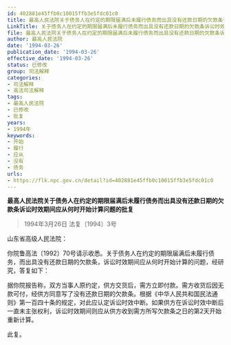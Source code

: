 ```yaml
---
id: 402881e45ffb0c10015ffb3e5fdc01c0
title: 最高人民法院关于债务人在约定的期限届满后未履行债务而出具没有还款日期的欠款条诉讼时效期间应从何时开始计算问题的批复
LinkTitle: 关于债务人在约定的期限届满后未履行债务而出具没有还款日期的欠款条诉讼时效期间应从何时开始计算问题的批复
file: 最高人民法院关于债务人在约定的期限届满后未履行债务而出具没有还款日期的欠款条诉讼时效期间应从何时开始计算问题的批复_19940326_402881e45ffb0c10015ffb3e5fdc01c0.docx
author: 最高人民法院
date: '1994-03-26'
publication_date: '1994-03-26'
effective_date: '1994-03-26'
status: 已修改
group: 司法解释
categories:
- 司法解释
- 高法司法解释
tags:
- 最高人民法院
- 已修改
- 批复
years:
- 1994年
keywords:
- 开始
- 履行
- 应从
- 没有
- 债务
urls:
- https://flk.npc.gov.cn/detail?id=402881e45ffb0c10015ffb3e5fdc01c0
---
```


**最高人民法院关于债务人在约定的期限届满后未履行债务而出具没有还款日期的欠款条诉讼时效期间应从何时开始计算问题的批复**

> 1994年3月26日 法复〔1994〕3号

山东省高级人民法院：

你院鲁高法〔1992〕70号请示收悉。关于债务人在约定的期限届满后未履行债务，而出具没有还款日期的欠款条，诉讼时效期间应从何时开始计算的问题，经研究，答复如下：

据你院报告称，双方当事人原约定，供方交货后，需方立即付款。需方收货后因无款可付，经供方同意写了没有还款日期的欠款条。根据《中华人民共和国民法通则》第一百四十条的规定，对此应认定诉讼时效中断。如果供方在诉讼时效中断后一直未主张权利，诉讼时效期间则应从供方收到需方所写欠款条之日的第2天开始重新计算。

此复。
